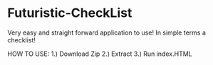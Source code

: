 # Futuristic-CheckList
Very easy and straight forward application to use! In simple terms a checklist!

HOW TO USE: 
1.) Download Zip 
2.) Extract 
3.) Run index.HTML
